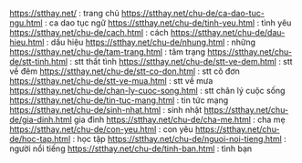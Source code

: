 https://stthay.net/ : trang chủ
https://stthay.net/chu-de/ca-dao-tuc-ngu.html : ca dao tục ngữ
https://stthay.net/chu-de/tinh-yeu.html : tình yêu
https://stthay.net/chu-de/cach.html : cách
https://stthay.net/chu-de/dau-hieu.html : dấu hiệu
https://stthay.net/chu-de/nhung.html : những
https://stthay.net/chu-de/tam-trang.html : tâm trạng
https://stthay.net/chu-de/stt-tinh.html : stt thất tình
https://stthay.net/chu-de/stt-ve-dem.html : stt về đêm
https://stthay.net/chu-de/stt-co-don.html : stt cô đơn
https://stthay.net/chu-de/stt-ve-mua.html : stt về mưa
https://stthay.net/chu-de/chan-ly-cuoc-song.html : stt chân lý cuộc sống
https://stthay.net/chu-de/tin-tuc-mang.html : tin tức mạng
https://stthay.net/chu-de/sinh-nhat.html : sinh nhật
https://stthay.net/chu-de/gia-dinh.html gia đình
https://stthay.net/chu-de/cha-me.html : cha mẹ
https://stthay.net/chu-de/con-yeu.html : con yêu
https://stthay.net/chu-de/hoc-tap.html : học tập
https://stthay.net/chu-de/nguoi-noi-tieng.html : người nổi tiếng
https://stthay.net/chu-de/tinh-ban.html : tình bạn
